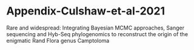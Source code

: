 # Appendix-Culshaw-et-al-2021
Rare and widespread: Integrating Bayesian MCMC approaches, Sanger sequencing and Hyb-Seq phylogenomics to reconstruct the origin of the enigmatic Rand Flora genus Camptoloma
